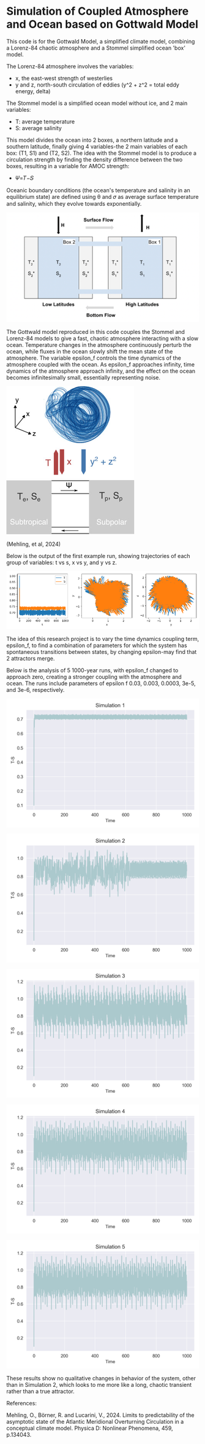 # Simulation of Coupled Atmosphere and Ocean based on Gottwald Model

This code is for the Gottwald Model, a simplified climate model, combining a Lorenz-84 chaotic atmosphere and a Stommel simplified ocean 'box' model.

The Lorenz-84 atmosphere involves the variables: 
- x, the east-west strength of westerlies
- y and z, north-south circulation of eddies (y^2 + z^2 = total eddy energy, delta)

The Stommel model is a simplified ocean model without ice, and 2 main variables: 
- T: average temperature
- S: average salinity

This model divides the ocean into 2 boxes, a northern latitude and a southern latitude, finally giving 4 variables-the 2 main variables of each box: (T1, S1) and (T2, S2). The idea with the Stommel model is to produce a circulation strength by finding the density difference between the two boxes, resulting in a variable for AMOC strength:
- 𝛹=𝑇−𝑆

Oceanic boundary conditions (the ocean's temperature and salinity in an equilibrium state) are defined using θ and 𝜎 as average surface temperature and salinity, which they evolve towards exponentially. 

<p>
  <img src="https://github.com/amethystaurora-robo/simulation_practice/blob/main/proxy-image.png" width="700">
</p>

The Gottwald model reproduced in this code couples the Stommel and Lorenz-84 models to give a fast, chaotic atmosphere interacting with a slow ocean. Temperature changes in the atmosphere continuously perturb the ocean, while fluxes in the ocean slowly shift the mean state of the atmosphere. The variable epsilon_f controls the time dynamics of the atmosphere coupled with the ocean. As epsilon_f approaches infinity, time dynamics of the atmosphere approach infinity, and the effect on the ocean becomes infinitesimally small, essentially representing noise.

<p>
  <img src="https://github.com/amethystaurora-robo/simulation_practice/blob/main/gottwald.jpg">
</p>
(Mehling, et al, 2024)
<p></p>

Below is the output of the first example run, showing trajectories of each group of variables: t vs s, x vs y, and y vs z.

<p>
  <img src="https://github.com/amethystaurora-robo/simulation_practice/blob/main/gottwald_noice.png">
</p>

The idea of this research project is to vary the time dynamics coupling term, epsilon_f, to find a combination of parameters for which the system has spontaneous transitions between states, by changing epsilon-may find that 2 attractors merge.

Below is the analysis of 5 1000-year runs, with epsilon_f changed to approach zero, creating a stronger coupling with the atmosphere and ocean. The runs include parameters of epsilon f 0.03, 0.003, 0.0003, 3e-5, and 3e-6, respectively.

<p>
  <img src="https://github.com/amethystaurora-robo/simulation_practice/blob/main/Simulation_1.png">
</p>
<p>
  <img src="https://github.com/amethystaurora-robo/simulation_practice/blob/main/Simulation_2.png">
</p>
<p>
  <img src="https://github.com/amethystaurora-robo/simulation_practice/blob/main/Simulation_3.png">
</p>
<p>
  <img src="https://github.com/amethystaurora-robo/simulation_practice/blob/main/Simulation_4.png">
</p>
<p>
  <img src="https://github.com/amethystaurora-robo/simulation_practice/blob/main/Simulation_5.png">
</p>

These results show no qualitative changes in behavior of the system, other than in Simulation 2, which looks to me more like a long, chaotic transient rather than a true attractor.


References:

Mehling, O., Börner, R. and Lucarini, V., 2024. Limits to predictability of the asymptotic state of the Atlantic Meridional Overturning Circulation in a conceptual climate model. Physica D: Nonlinear Phenomena, 459, p.134043.


